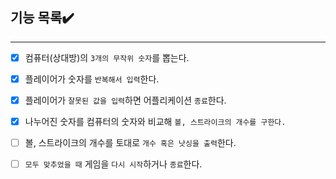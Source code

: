 ## 기능 목록✔️

---

- [x] 컴퓨터(상대방)의 `3개의 무작위 숫자`를 뽑는다.
- [x] 플레이어가 숫자를 `반복해서 입력`한다.
- [x] 플레이어가 `잘못된 값을 입력`하면 어플리케이션 `종료`한다.
- [x] 나누어진 숫자를 컴퓨터의 숫자와 비교해 `볼, 스트라이크의 개수를 구한다.`
- [ ] 볼, 스트라이크의 개수를 토대로 `개수 혹은 낫싱을 출력`한다.

- [ ] `모두 맞추었을 때` 게임을 `다시 시작`하거나 `종료`한다.
